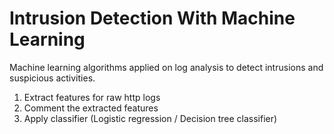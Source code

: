 # Intrusion Detection With Machine Learning
Machine learning algorithms applied on log analysis to detect intrusions and suspicious activities.
1. Extract features for raw http logs
2. Comment the extracted features 
3. Apply classifier (Logistic regression / Decision tree classifier)
